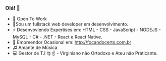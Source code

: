 ### Olá! 👋
- 🔭 Open To Work
- 🌱Sou um fullstack web developer em desenvolvimento.
- ⚡ Desenvovlendo Expertises em:
HTML - CSS - JavaScript - NODEJS - MySQL - C# - .NET - React e React Native.
- 💸 Empreendor Ocasional em:
http://focandocerto.com.br
- ♫ Amante de Música 
- 💻 Gestor de T.I 
♍ ☝ - Virginiano não Ortodoxo e Ateu não Praticante.




 

<!--
**blcsilva/blcsilva** is a ✨ _special_ ✨ repository because its `README.md` (this file) appears on your GitHub profile.

Here are some ideas to get you started:


- 🌱 I’m currently learning Full Stack NodeJS Digital Studio

- 👯 I’m looking to collaborate on ...
- 🤔 I’m looking for help with ...
- 💬 Ask me about ...
- 📫 How to reach me: ...
- 😄 Pronouns: ...
-->
